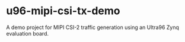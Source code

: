 # u96-mipi-csi-tx-demo
A demo project for MIPI CSI-2 traffic generation using an Ultra96 Zynq evaluation board.
